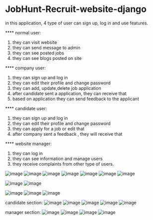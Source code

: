 # JobHunt-Recruit-website-django

in this application, 4 type of user can sign up, log in and use features.

**** normal user:
1. they can visit website
2. they can send message to admin
3. they can see posted jobs
4. they can see blogs posted on site 

**** company user:
1. they can sign up and log in
2. they can edit their profile and change password
3. they can add, update,delete job application
4. after candidate sent a application, they can receive that 
5. based on application they can send feedback to the applicant

**** candidate user:
1. they can sign up and log in
2. they can edit their profile and change password
3. they can apply for a job or edit that
4. after company sent a feedback , they will receive that 

**** website manager:
1. they can log in 
2. they can see information and manage users
3. they receive complaints from other type of users.

![image](https://user-images.githubusercontent.com/76656865/220950444-41ca992a-4141-4207-9fb8-f674420c990c.png)
![image](https://user-images.githubusercontent.com/76656865/220950572-26be6131-9991-48f9-8aca-19b2f98a7755.png)
![image](https://user-images.githubusercontent.com/76656865/220950667-8f5e0cbb-67d6-41d2-a18c-81649c41d49f.png)
![image](https://user-images.githubusercontent.com/76656865/220950874-e257cdca-9458-4990-a15d-dbdd2c56cc37.png)
![image](https://user-images.githubusercontent.com/76656865/220951086-b4952eda-204e-4adc-bf78-5c53bfcedd25.png)
![image](https://user-images.githubusercontent.com/76656865/220955516-22bf876e-e254-4d9f-b8fa-35fda8024b18.png)
![image](https://user-images.githubusercontent.com/76656865/220955574-40271385-301e-402f-b1b9-fda41fe25d57.png)


![image](https://user-images.githubusercontent.com/76656865/220951346-e38d0da1-76e5-4364-9f82-1ed110333a6f.png)
![image](https://user-images.githubusercontent.com/76656865/220951491-08fae400-4082-4988-a74e-21c7f8f787f3.png)

![image](https://user-images.githubusercontent.com/76656865/220953675-c43229d8-9ead-4db9-aa60-7d4940f14bd8.png)
![image](https://user-images.githubusercontent.com/76656865/220954560-d54fbf94-e402-4069-940b-b7fd0cc8b50b.png)
![image](https://user-images.githubusercontent.com/76656865/220955204-08919db3-86e6-4645-90e4-47c8076bcca5.png)

candidate section:
![image](https://user-images.githubusercontent.com/76656865/220959527-f37dbabe-ee93-4bf3-8cce-d390f407d0d4.png)
![image](https://user-images.githubusercontent.com/76656865/220959660-00245a7d-5d1c-4d16-8931-0a4cac8e25a6.png)
![image](https://user-images.githubusercontent.com/76656865/220960226-cb410089-fb0f-429c-bcf5-5498a96e291e.png)
![image](https://user-images.githubusercontent.com/76656865/220962544-2b9ea431-d60c-47ce-80f0-58b9db5c79f5.png)
![image](https://user-images.githubusercontent.com/76656865/220962830-8588ac10-a104-4a06-af01-23750e3f2cbd.png)

manager section:
![image](https://user-images.githubusercontent.com/76656865/220961063-3374bf99-9412-4e3d-a4e2-5806210b709d.png)
![image](https://user-images.githubusercontent.com/76656865/220961152-5a75ab86-5713-473c-8d90-f09e6b1d2813.png)
![image](https://user-images.githubusercontent.com/76656865/220961241-f9cc9305-3485-44a7-a998-217c9454c673.png)
![image](https://user-images.githubusercontent.com/76656865/220961317-899cf03e-075c-44de-aa6c-afe20d4a4832.png)




